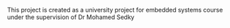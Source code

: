 This project is created as a university project for embedded systems course under the supervision of Dr Mohamed Sedky
